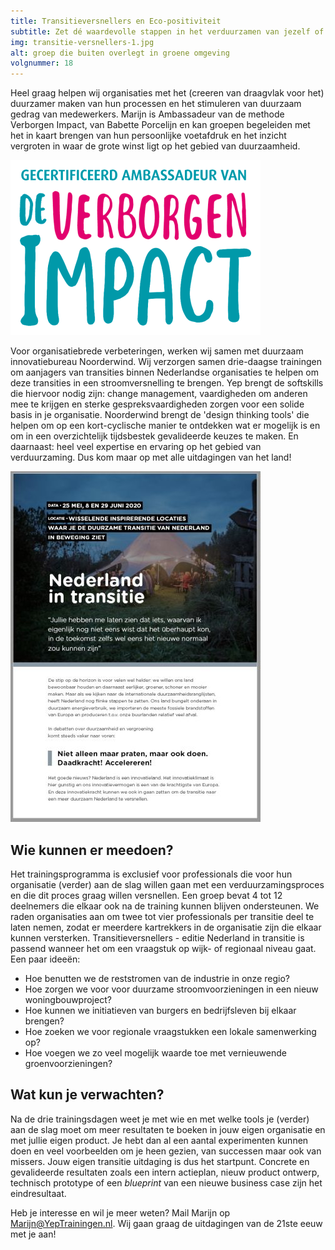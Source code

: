```yaml
---
title: Transitieversnellers en Eco-positiviteit
subtitle: Zet dé waardevolle stappen in het verduurzamen van jezelf of je organisatie.
img: transitie-versnellers-1.jpg
alt: groep die buiten overlegt in groene omgeving
volgnummer: 18
---
```


Heel graag helpen wij organisaties met het (creeren van draagvlak voor het) duurzamer maken van hun processen en het stimuleren van duurzaam gedrag van medewerkers. Marijn is Ambassadeur van de methode Verborgen Impact, van Babette Porcelijn en kan groepen begeleiden met het in kaart brengen van hun persoonlijke voetafdruk en het inzicht vergroten in waar de grote winst ligt op het gebied van duurzaamheid.

![Badge Ambassadeur Verborgen Impact](./transitie-versnellers-3.png)

Voor organisatiebrede verbeteringen, werken wij samen met duurzaam innovatiebureau Noorderwind. Wij verzorgen samen drie-daagse trainingen om aanjagers van transities binnen Nederlandse organisaties te helpen om deze transities in een stroomversnelling te brengen. Yep brengt de softskills die hiervoor nodig zijn: change management, vaardigheden om anderen mee te krijgen en sterke gespreksvaardigheden zorgen voor een solide basis in je organisatie. Noorderwind brengt de 'design thinking tools' die helpen om op een kort-cyclische manier te ontdekken wat er mogelijk is en om in een overzichtelijk tijdsbestek gevalideerde keuzes te maken. En daarnaast: heel veel expertise en ervaring op het gebied van verduurzaming. Dus kom maar op met alle uitdagingen van het land!

[![Brochure Transitieversnellers Nederland in Transitie](./transitie-versnellers-2.jpg)](../../Brochure%20Transitieversnellers%20NederlandinTransitie.pdf)

## Wie kunnen er meedoen?

Het trainingsprogramma is exclusief voor professionals die voor hun organisatie (verder) aan de slag willen gaan met een verduurzamingsproces en die dit proces graag willen versnellen. Een groep bevat 4 tot 12 deelnemers die elkaar ook na de training kunnen blijven ondersteunen. We raden organisaties aan om twee tot vier professionals per transitie deel te laten nemen, zodat er meerdere kartrekkers in de organisatie zijn die elkaar kunnen versterken. Transitieversnellers - editie Nederland in transitie is passend wanneer het om een vraagstuk op wijk- of regionaal niveau gaat. Een paar ideeën:

- Hoe benutten we de reststromen van de industrie in onze regio?
- Hoe zorgen we voor voor duurzame stroomvoorzieningen in een nieuw woningbouwproject?
- Hoe kunnen we initiatieven van burgers en bedrijfsleven bij elkaar brengen?
- Hoe zoeken we voor regionale vraagstukken een lokale samenwerking op?
- Hoe voegen we zo veel mogelijk waarde toe met vernieuwende groenvoorzieningen?

## Wat kun je verwachten?

Na de drie trainingsdagen weet je met wie en met welke tools je (verder) aan de slag moet om meer resultaten te boeken in jouw eigen organisatie en met jullie eigen product. Je hebt dan al een aantal experimenten kunnen doen en veel voorbeelden om je heen gezien, van successen maar ook van missers. Jouw eigen transitie uitdaging is dus het startpunt. Concrete en gevalideerde resultaten zoals een intern actieplan, nieuw product ontwerp, technisch prototype of een _blueprint_ van een nieuwe business case zijn het eindresultaat.

Heb je interesse en wil je meer weten? Mail Marijn op Marijn@YepTrainingen.nl. Wij gaan graag de uitdagingen van de 21ste eeuw met je aan!
